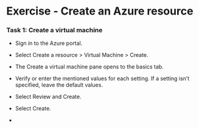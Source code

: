 # Exercise - Create an Azure resource

### Task 1: Create a virtual machine
- Sign in to the Azure portal.
- Select Create a resource > Virtual Machine > Create.
- The Create a virtual machine pane opens to the basics tab.
- Verify or enter the mentioned values for each setting. If a setting isn’t specified, leave the default values.
- Select Review and Create.
- Select Create.

- 
